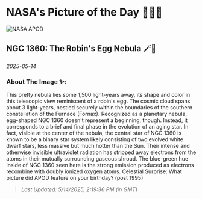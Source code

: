 
# NASA's Picture of the Day 🧑‍🚀💫

  ![NASA APOD](https://apod.nasa.gov/apod/image/2505/NGC1360_Chander_4310.jpg)
  
  ## NGC 1360: The Robin's Egg Nebula 🪄🌌
  
  _2025-05-14_
  
  ### About The Image ✨: 
  
  This pretty nebula lies some 1,500 light-years away, its shape and color in this telescopic view reminiscent of a robin's egg. The cosmic cloud spans about 3 light-years, nestled securely within the boundaries of the southern constellation of the Furnace (Fornax). Recognized as a planetary nebula, egg-shaped NGC 1360 doesn't represent a beginning, though. Instead, it corresponds to a brief and final phase in the evolution of an aging star. In fact, visible at the center of the nebula, the central star of NGC 1360 is known to be a binary star system likely consisting of two evolved white dwarf stars, less massive but much hotter than the Sun.  Their intense and otherwise invisible ultraviolet radiation has stripped away electrons from the atoms in their mutually surrounding gaseous shroud. The blue-green hue inside of NGC 1360 seen here is the strong emission produced as electrons recombine with doubly ionized oxygen atoms.   Celestial Surprise: What picture did APOD feature on your birthday? (post 1995)
  
  
  
  > _Last Updated: 5/14/2025, 2:19:36 PM (in GMT)_
  